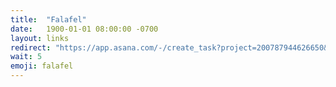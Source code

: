 ```yaml
---
title:  "Falafel"
date:   1900-01-01 08:00:00 -0700
layout: links
redirect: "https://app.asana.com/-/create_task?project=200787944626650&name=falafel&description=Added%20from%20shortlink"
wait: 5
emoji: falafel
---
```



